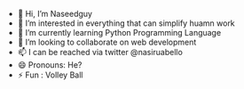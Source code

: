 - 👋 Hi, I’m Naseedguy
- 👀 I’m interested in everything that can simplify huamn work
- 🌱 I’m currently learning Python Programming Language
- 💞️ I’m looking to collaborate on web development
- 📫 I can be reached via twitter @nasiruabello 
- 😄 Pronouns: He?
- ⚡ Fun : Volley Ball

<!---
Naseedguy/Naseedguy is a ✨ special ✨ repository because its `README.md` (this file) appears on your GitHub profile.
You can click the Preview link to take a look at your changes.
--->
